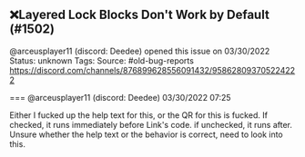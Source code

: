## ❌Layered Lock Blocks Don't Work by Default (#1502)
@arceusplayer11 (discord: Deedee) opened this issue on 03/30/2022
Status: unknown
Tags: 
Source: #old-bug-reports https://discord.com/channels/876899628556091432/958628093705224222


=== @arceusplayer11 (discord: Deedee) 03/30/2022 07:25

Either I fucked up the help text for this, or the QR for this is fucked. If checked, it runs immediately before Link's code. if unchecked, it runs after. Unsure whether the help text or the behavior is correct, need to look into this.
